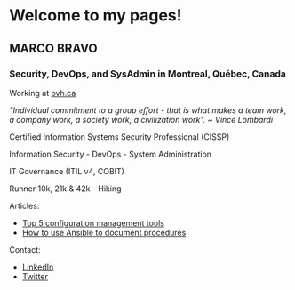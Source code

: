 # Welcome to my pages!

## MARCO BRAVO

### Security, DevOps, and SysAdmin in Montreal, Québec, Canada

Working at [ovh.ca](https://ovh.ca)

*"Individual commitment to a group effort - that is what makes a team work, a company work, a society work, a civilization work". ~ Vince Lombardi*

Certified Information Systems Security Professional (CISSP)

Information Security - DevOps - System Administration

IT Governance (ITIL v4, COBIT)

Runner 10k, 21k & 42k - Hiking

Articles:
- [Top 5 configuration management tools](https://opensource.com/article/18/12/configuration-management-tools)
- [How to use Ansible to document procedures](https://opensource.com/article/19/4/ansible-procedures)

Contact:
- [LinkedIn](https://www.linkedin.com/in/marcobravo)
- [Twitter](https://twitter.com/marcobravoram)
